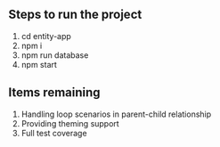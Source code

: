 ## Steps to run the project

1. cd entity-app
2. npm i
3. npm run database
4. npm start

## Items remaining

1. Handling loop scenarios in parent-child relationship
2. Providing theming support
3. Full test coverage

